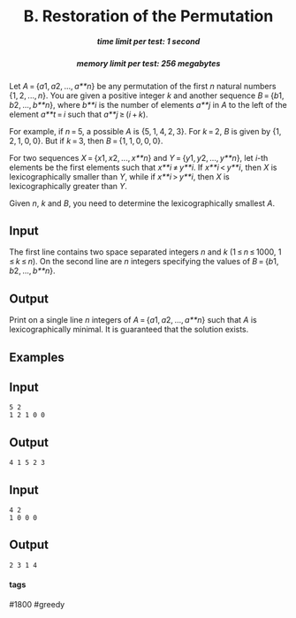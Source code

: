 <h1 style='text-align: center;'> B. Restoration of the Permutation</h1>

<h5 style='text-align: center;'>time limit per test: 1 second</h5>
<h5 style='text-align: center;'>memory limit per test: 256 megabytes</h5>

Let *A* = {*a*1, *a*2, ..., *a**n*} be any permutation of the first *n* natural numbers {1, 2, ..., *n*}. You are given a positive integer *k* and another sequence *B* = {*b*1, *b*2, ..., *b**n*}, where *b**i* is the number of elements *a**j* in *A* to the left of the element *a**t* = *i* such that *a**j* ≥ (*i* + *k*).

For example, if *n* = 5, a possible *A* is {5, 1, 4, 2, 3}. For *k* = 2, *B* is given by {1, 2, 1, 0, 0}. But if *k* = 3, then *B* = {1, 1, 0, 0, 0}.

For two sequences *X* = {*x*1, *x*2, ..., *x**n*} and *Y* = {*y*1, *y*2, ..., *y**n*}, let *i*-th elements be the first elements such that *x**i* ≠ *y**i*. If *x**i* < *y**i*, then *X* is lexicographically smaller than *Y*, while if *x**i* > *y**i*, then *X* is lexicographically greater than *Y*.

Given *n*, *k* and *B*, you need to determine the lexicographically smallest *A*.

## Input

The first line contains two space separated integers *n* and *k* (1 ≤ *n* ≤ 1000, 1 ≤ *k* ≤ *n*). On the second line are *n* integers specifying the values of *B* = {*b*1, *b*2, ..., *b**n*}.

## Output

Print on a single line *n* integers of *A* = {*a*1, *a*2, ..., *a**n*} such that *A* is lexicographically minimal. It is guaranteed that the solution exists.

## Examples

## Input


```
5 2  
1 2 1 0 0  

```
## Output


```
4 1 5 2 3 
```
## Input


```
4 2  
1 0 0 0  

```
## Output


```
2 3 1 4 
```


#### tags 

#1800 #greedy 